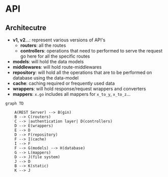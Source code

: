# API

## Architecutre

- **v1, v2**...: represent various versions of API's
  - **routers**: all the routes
  - **controllers**: operations that need to performed to serve the request go here for all the specific routes
- **models**: will hold the data models
- **middlewares**: will hold route-middlewares
- **repository**: will hold all the operations that are to be performed on database using the data-model
- **cache**: caching required or frequently used data
- **wrappers**: will hold response/request wrappers and converters
- **mappers**: `x.go` includes all mappers for `x_to_y`, `x_to_z`...

```mermaid
graph TD

    A(REST Server) --> B(gin)
    B --> C(routers)
    C --> |authentication layer| D(controllers)
    D --> E(wrappers)
    E --> D
    D --> F(repository)
    F --> I(cache)
    I --> F
    F --> G(models) --> H(database)
    G --> L(mappers)
    D --> J(file system)
    J --> D
    B --> K(static)
    K --> J
```
